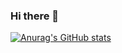 ### Hi there 👋

[![Anurag's GitHub stats](https://github-readme-stats.vercel.app/api?username=bryan-almeida&theme=radical&show_icons=true)](https://github.com/anuraghazra/github-readme-stats)

<!--
**bryan-almeida/bryan-almeida** is a ✨ _special_ ✨ repository because its `README.md` (this file) appears on your GitHub profile.

Here are some ideas to get you started:

- 🔭 I’m currently working on ...
- 🌱 I’m currently learning ...
- 👯 I’m looking to collaborate on ...
- 🤔 I’m looking for help with ...
- 💬 Ask me about ...
- 📫 How to reach me: ...
- 😄 Pronouns: ...
- ⚡ Fun fact: ...
-->

